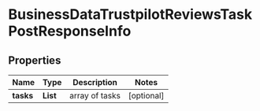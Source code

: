 # BusinessDataTrustpilotReviewsTaskPostResponseInfo


## Properties

| Name | Type | Description | Notes |
|------------ | ------------- | ------------- | -------------|
**tasks** | **List<BusinessDataTrustpilotReviewsTaskPostTaskInfo>** | array of tasks |[optional]|